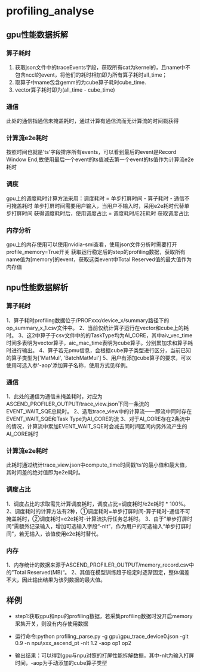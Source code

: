 # profiling_analyse

## gpu性能数据拆解
### 算子耗时
1. 获取json文件中的traceEvents字段，获取所有cat为kernel的，且name中不包含nccl的event，将他们的耗时相加即为所有算子耗时all_time；
2. 取算子中name包含gemm的为cube算子耗时cube_time.
3. vector算子耗时即为(all_time - cube_time)
### 通信
此处的通信指通信未掩盖耗时，通过计算有通信流而无计算流的时间戳获得
### 计算流e2e耗时
按照时间也就是'ts'字段排序所有events，可以看到最后的event是Record Window End,故使用最后一个event的ts值减去第一个event的ts值作为计算流e2e耗时
### 调度
gpu上的调度耗时计算方法采用：调度耗时 = 单步打屏时间 - 算子耗时 - 通信不可掩盖耗时
单步打屏时间需要用户输入，当用户不输入时，采用e2e耗时代替单步打屏时间
获得调度耗时后，使用调度占比 = 调度耗时/E2E耗时 获取调度占比
### 内存分析
gpu上的内存使用可以使用nvidia-smi查看，使用json文件分析时需要打开profile_memory=True开关
获取运行稳定后的step的profiling数据，获取所有name值为[memory]的event，获取这类event中Total Reserved值的最大值作为内存值

## npu性能数据解析
### 算子耗时
1、算子耗时profiling数据位于/PROFxxx/device_x/summary路径下的op_summary_x_1.csv文件中。
2、当前仅统计算子运行在vector和cube上的耗时。
3、这2中算子于csv文件中的的TaskType均为AI_CORE，其中aiv_vec_time时间多表明为vector算子，aic_mac_time表明为cube算子。分别累加求和算子耗时进行输出。
4、算子若无pmu信息，会根据cube算子类型进行区分，当前已知的算子类型为['MatMul', 'BatchMatMul']
5、用户有添加cube算子的要求，可以使用可选入参'-aop'添加算子名称，使用方式见样例。

### 通信
1、此处的通信为通信未掩盖耗时，对应为ASCEND_PROFILER_OUTPUT/trace_view.json下同一条流的EVENT_WAIT_SQE总耗时。
2、选取trace_view中的计算流——即流中同时存在EVENT_WAIT_SQE和Task Type为AI_CORE的流
3、对于AI_CORE存在2条流中的情况，计算流中累加EVENT_WAIT_SQE时会减去同时间区间内另外流产生的AI_CORE耗时

### 计算流e2e耗时
此耗时通过统计trace_view.json中compute_time时间戳‘ts’的最小值和最大值，其时间差的绝对值即为e2e耗时。

### 调度占比
1、调度占比的求取需先计算调度耗时，调度占比=调度耗时/e2e耗时 * 100%。
2、调度耗时的计算方法有2种，①调度耗时=单步打屏时间-算子耗时-通信不可掩盖耗时，②调度耗时=e2e耗时-计算流执行任务总耗时。
3、由于”单步打屏时间“需额外记录输入，增加可选输入字段“-nlt”，作为用户的可选输入“单步打屏时间”，若无输入，该值使用e2e耗时替代。

### 内存
1、内存统计的数据来源于ASCEND_PROFILER_OUTPUT/memory_record.csv中的”Total Reserved(MB)“。
2、其值在模型训练趋于稳定时逐渐固定，整体偏差不大，因此输出结果为该列数据的最大值。

## 样例
- step1:获取gpu和npu的profiling数据，若采集profiling数据时没开启memory采集开关，则没有内存使用数据

- 运行命令:python profiling_parse.py -g gpu\gpu_trace_device0.json -glt 0.9 -n npu\xxx_ascend_pt -nlt 1.2 -aop op1 op2
- 输出结果：可以得到gpu与npu对照的打屏性能拆解数据，其中-nlt为输入打屏时间，-aop为手动添加的cube算子类型
